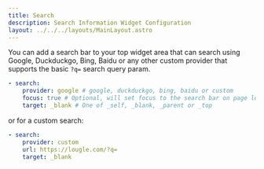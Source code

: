 ```yaml
---
title: Search
description: Search Information Widget Configuration
layout: ../../../layouts/MainLayout.astro
---
```


You can add a search bar to your top widget area that can search using Google, Duckduckgo, Bing, Baidu or any other custom provider that supports the basic `?q=` search query param.

```yaml
- search:
    provider: google # google, duckduckgo, bing, baidu or custom
    focus: true # Optional, will set focus to the search bar on page load
    target: _blank # One of _self, _blank, _parent or _top
```

or for a custom search:

```yaml
- search:
    provider: custom
    url: https://lougle.com/?q=
    target: _blank
```
